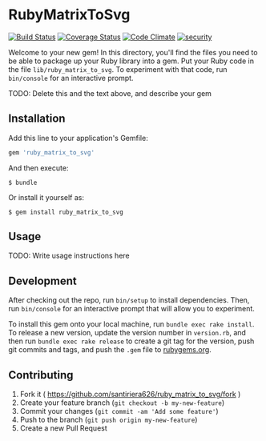 # RubyMatrixToSvg

[![Build Status](https://travis-ci.org/santiriera626/ruby_matrix_to_svg.svg?branch=master)](https://travis-ci.org/santiriera626/ruby_matrix_to_svg)
[![Coverage Status](https://coveralls.io/repos/github/santiriera626/ruby_matrix_to_svg/badge.svg?branch=master)](https://coveralls.io/github/santiriera626/ruby_matrix_to_svg?branch=master)
[![Code Climate](https://codeclimate.com/github/santiriera626/ruby_matrix_to_svg/badges/gpa.svg)](https://codeclimate.com/github/santiriera626/ruby_matrix_to_svg)
[![security](https://hakiri.io/github/santiriera626/ruby_matrix_to_svg/master.svg)](https://hakiri.io/github/santiriera626/ruby_matrix_to_svg/master)

Welcome to your new gem! In this directory, you'll find the files you need to be able to package up your Ruby library into a gem. Put your Ruby code in the file `lib/ruby_matrix_to_svg`. To experiment with that code, run `bin/console` for an interactive prompt.

TODO: Delete this and the text above, and describe your gem

## Installation

Add this line to your application's Gemfile:

```ruby
gem 'ruby_matrix_to_svg'
```

And then execute:

    $ bundle

Or install it yourself as:

    $ gem install ruby_matrix_to_svg

## Usage

TODO: Write usage instructions here

## Development

After checking out the repo, run `bin/setup` to install dependencies. Then, run `bin/console` for an interactive prompt that will allow you to experiment.

To install this gem onto your local machine, run `bundle exec rake install`. To release a new version, update the version number in `version.rb`, and then run `bundle exec rake release` to create a git tag for the version, push git commits and tags, and push the `.gem` file to [rubygems.org](https://rubygems.org).

## Contributing

1. Fork it ( https://github.com/santiriera626/ruby_matrix_to_svg/fork )
2. Create your feature branch (`git checkout -b my-new-feature`)
3. Commit your changes (`git commit -am 'Add some feature'`)
4. Push to the branch (`git push origin my-new-feature`)
5. Create a new Pull Request
